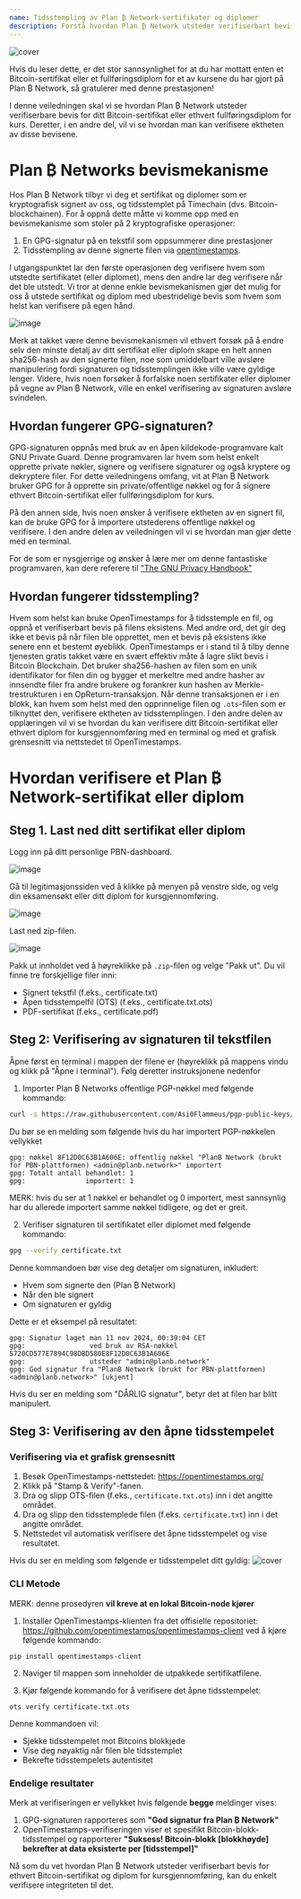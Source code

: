 ```yaml
---
name: Tidsstempling av Plan ₿ Network-sertifikater og diplomer
description: Forstå hvordan Plan ₿ Network utsteder verifiserbart bevis for ditt sertifikat og diplom
---
```


![cover](assets/cover.webp)

Hvis du leser dette, er det stor sannsynlighet for at du har mottatt enten et Bitcoin-sertifikat eller et fullføringsdiplom for et av kursene du har gjort på Plan ₿ Network, så gratulerer med denne prestasjonen!

I denne veiledningen skal vi se hvordan Plan ₿ Network utsteder verifiserbare bevis for ditt Bitcoin-sertifikat eller ethvert fullføringsdiplom for kurs. Deretter, i en andre del, vil vi se hvordan man kan verifisere ektheten av disse bevisene.

# Plan ₿ Networks bevismekanisme

Hos Plan ₿ Network tilbyr vi deg et sertifikat og diplomer som er kryptografisk signert av oss, og tidsstemplet på Timechain (dvs. Bitcoin-blockchainen). For å oppnå dette måtte vi komme opp med en bevismekanisme som stoler på 2 kryptografiske operasjoner:

1. En GPG-signatur på en tekstfil som oppsummerer dine prestasjoner
2. Tidsstempling av denne signerte filen via [opentimestamps](https://opentimestamps.org/).

I utgangspunktet lar den første operasjonen deg verifisere hvem som utstedte sertifikatet (eller diplomet), mens den andre lar deg verifisere når det ble utstedt.
Vi tror at denne enkle bevismekanismen gjør det mulig for oss å utstede sertifikat og diplom med ubestridelige bevis som hvem som helst kan verifisere på egen hånd.

![image](./assets/proof-mechanism.webp)

Merk at takket være denne bevismekanismen vil ethvert forsøk på å endre selv den minste detalj av ditt sertifikat eller diplom skape en helt annen sha256-hash av den signerte filen, noe som umiddelbart ville avsløre manipulering fordi signaturen og tidsstemplingen ikke ville være gyldige lenger. Videre, hvis noen forsøker å forfalske noen sertifikater eller diplomer på vegne av Plan ₿ Network, ville en enkel verifisering av signaturen avsløre svindelen.

## Hvordan fungerer GPG-signaturen?

GPG-signaturen oppnås med bruk av en åpen kildekode-programvare kalt GNU Private Guard. Denne programvaren lar hvem som helst enkelt opprette private nøkler, signere og verifisere signaturer og også kryptere og dekryptere filer. For dette veiledningens omfang, vit at Plan ₿ Network bruker GPG for å opprette sin private/offentlige nøkkel og for å signere ethvert Bitcoin-sertifikat eller fullføringsdiplom for kurs.

På den annen side, hvis noen ønsker å verifisere ektheten av en signert fil, kan de bruke GPG for å importere utstederens offentlige nøkkel og verifisere. I den andre delen av veiledningen vil vi se hvordan man gjør dette med en terminal.

For de som er nysgjerrige og ønsker å lære mer om denne fantastiske programvaren, kan dere referere til ["The GNU Privacy Handbook"](https://www.gnupg.org/gph/en/manual/x135.html)

## Hvordan fungerer tidsstempling?

Hvem som helst kan bruke OpenTimestamps for å tidsstemple en fil, og oppnå et verifiserbart bevis på filens eksistens. Med andre ord, det gir deg ikke et bevis på når filen ble opprettet, men et bevis på eksistens ikke senere enn et bestemt øyeblikk.
OpenTimestamps er i stand til å tilby denne tjenesten gratis takket være en svært effektiv måte å lagre slikt bevis i Bitcoin Blockchain. Det bruker sha256-hashen av filen som en unik identifikator for filen din og bygger et merkeltre med andre hasher av innsendte filer fra andre brukere og forankrer kun hashen av Merkle-trestrukturen i en OpReturn-transaksjon.
Når denne transaksjonen er i en blokk, kan hvem som helst med den opprinnelige filen og `.ots`-filen som er tilknyttet den, verifisere ektheten av tidsstemplingen. I den andre delen av opplæringen vil vi se hvordan du kan verifisere ditt Bitcoin-sertifikat eller ethvert diplom for kursgjennomføring med en terminal og med et grafisk grensesnitt via nettstedet til OpenTimestamps.

# Hvordan verifisere et Plan ₿ Network-sertifikat eller diplom

## Steg 1. Last ned ditt sertifikat eller diplom

Logg inn på ditt personlige PBN-dashboard.

![image](./assets/login.webp)

Gå til legitimasjonssiden ved å klikke på menyen på venstre side, og velg din eksamensøkt eller ditt diplom for kursgjennomføring.

![image](./assets/credential.webp)

Last ned zip-filen.

![image](./assets/download.webp)

Pakk ut innholdet ved å høyreklikke på `.zip`-filen og velge "Pakk ut". Du vil finne tre forskjellige filer inni:

- Signert tekstfil (f.eks., certificate.txt)
- Åpen tidsstempelfil (OTS) (f.eks., certificate.txt.ots)
- PDF-sertifikat (f.eks., certificate.pdf)

## Steg 2: Verifisering av signaturen til tekstfilen

Åpne først en terminal i mappen der filene er (høyreklikk på mappens vindu og klikk på "Åpne i terminal"). Følg deretter instruksjonene nedenfor

1. Importer Plan ₿ Networks offentlige PGP-nøkkel med følgende kommando:

```bash
curl -s https://raw.githubusercontent.com/Asi0Flammeus/pgp-public-keys/master/planb-network-pk.asc | gpg --import
```

Du bør se en melding som følgende hvis du har importert PGP-nøkkelen vellykket

```
gpg: nøkkel 8F12D0C63B1A606E: offentlig nøkkel "PlanB Network (brukt for PBN-plattformen) <admin@planb.network>" importert
gpg: Totalt antall behandlet: 1
gpg:               importert: 1
```

MERK: hvis du ser at 1 nøkkel er behandlet og 0 importert, mest sannsynlig har du allerede importert samme nøkkel tidligere, og det er greit.

2. Verifiser signaturen til sertifikatet eller diplomet med følgende kommando:

```bash
gpg --verify certificate.txt
```

Denne kommandoen bør vise deg detaljer om signaturen, inkludert:

- Hvem som signerte den (Plan ₿ Network)
- Når den ble signert
- Om signaturen er gyldig

Dette er et eksempel på resultatet:

```
gpg: Signatur laget man 11 nov 2024, 00:39:04 CET
gpg:                ved bruk av RSA-nøkkel 5720CD577E7894C98DBD580E8F12D0C63B1A606E
gpg:                utsteder "admin@planb.network"
gpg: God signatur fra "PlanB Network (brukt for PBN-plattformen) <admin@planb.network>" [ukjent]
```

Hvis du ser en melding som "DÅRLIG signatur", betyr det at filen har blitt manipulert.

## Steg 3: Verifisering av den åpne tidsstempelet

### Verifisering via et grafisk grensesnitt

1. Besøk OpenTimestamps-nettstedet: https://opentimestamps.org/
2. Klikk på "Stamp & Verify"-fanen.
3. Dra og slipp OTS-filen (f.eks., `certificate.txt.ots`) inn i det angitte området.
4. Dra og slipp den tidsstemplede filen (f.eks. `certificate.txt`) inn i det angitte området.
5. Nettstedet vil automatisk verifisere det åpne tidsstempelet og vise resultatet.

Hvis du ser en melding som følgende er tidsstempelet ditt gyldig:
![cover](assets/opentimestamp_wegui_verified.webp)

### CLI Metode

MERK: denne prosedyren **vil kreve at en lokal Bitcoin-node kjører**

1. Installer OpenTimestamps-klienten fra det offisielle repositoriet: https://github.com/opentimestamps/opentimestamps-client ved å kjøre følgende kommando:

```
pip install opentimestamps-client
```

2. Naviger til mappen som inneholder de utpakkede sertifikatfilene.

3. Kjør følgende kommando for å verifisere det åpne tidsstempelet:

```
ots verify certificate.txt.ots
```

Denne kommandoen vil:

- Sjekke tidsstempelet mot Bitcoins blokkjede
- Vise deg nøyaktig når filen ble tidsstemplet
- Bekrefte tidsstempelets autentisitet

### Endelige resultater

Merk at verifiseringen er vellykket hvis følgende **begge** meldinger vises:

1. GPG-signaturen rapporteres som **"God signatur fra Plan ₿ Network"**
2. OpenTimestamps-verifiseringen viser et spesifikt Bitcoin-blokk-tidsstempel og rapporterer **"Suksess! Bitcoin-blokk [blokkhøyde] bekrefter at data eksisterte per [tidsstempel]"**

Nå som du vet hvordan Plan ₿ Network utsteder verifiserbart bevis for ethvert Bitcoin-sertifikat og diplom for kursgjennomføring, kan du enkelt verifisere integriteten til det.

